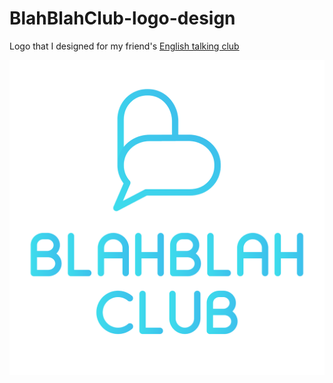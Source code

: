 # BlahBlahClub-logo-design
Logo that I designed for my friend's [English talking club](https://www.instagram.com/blahblah_club/)

<img src='https://github.com/perioad/BlahBlahClub_logo-design/blob/master/BlahBlahClub.png?raw=true'>

